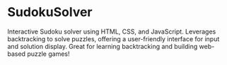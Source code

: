 # SudokuSolver
Interactive Sudoku solver using HTML, CSS, and JavaScript. Leverages backtracking to solve puzzles, offering a user-friendly interface for input and solution display. Great for learning backtracking and building web-based puzzle games!
